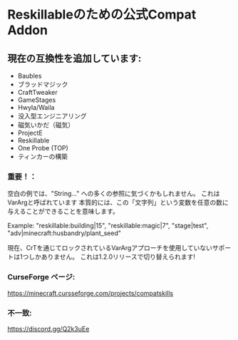 # Reskillableのための公式Compat Addon

## 現在の互換性を追加しています:

- Baubles
- ブラッドマジック
- CraftTweaker
- GameStages
- Hwyla/Waila
- 没入型エンジニアリング
- 磁気いかだ（磁気）
- ProjectE
- Reskillable
- One Probe (TOP)
- ティンカーの構築

### 重要！：

空白の例では、"String..." への多くの参照に気づくかもしれません。 これはVarArgと呼ばれています 本質的には、この「文字列」という変数を任意の数に与えることができることを意味します。

Example: "reskillable:building|15", "reskillable:magic|7", "stage|test", "adv|minecraft:husbandry/plant_seed"

現在、CrTを通じてロックされているVarArgアプローチを使用していないサポートは1つしかありません。 これは1.2.0リリースで切り替えられます!

### CurseForge ページ:

https://minecraft.cursseforge.com/projects/compatskills

### 不一致:

https://discord.gg/Q2k3uEe